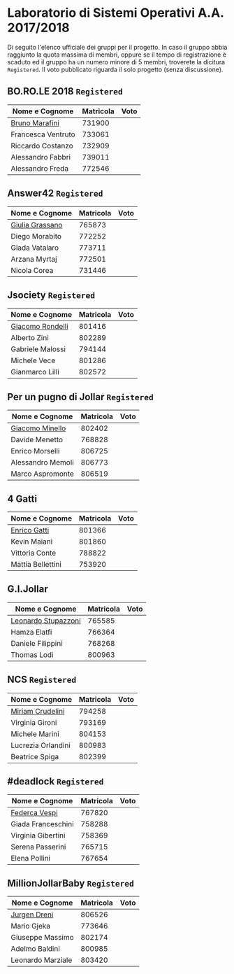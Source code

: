 # Laboratorio di Sistemi Operativi A.A. 2017/2018

Di seguito l'elenco ufficiale dei gruppi per il progetto. In caso il gruppo abbia raggiunto la quota massima di membri, oppure se il tempo di registrazione è scaduto ed il gruppo ha un numero minore di 5 membri, troverete la dicitura `Registered`. Il voto pubblicato riguarda il solo progetto (senza discussione). 

## BO.RO.LE 2018 `Registered`
|  Nome e Cognome | Matricola  | Voto |
|---|---|---|
|  [Bruno Marafini](mailto:bruno.marafini@studio.unibo.it) |  731900 | |
| Francesca Ventruto | 733061 | |
| Riccardo Costanzo | 732909 | |
| Alessandro Fabbri | 739011 | |
| Alessandro Freda | 772546 | |

## Answer42 `Registered`
|  Nome e Cognome | Matricola  | Voto |
|---|---|---|
|  [Giulia Grassano](mailto:giulia.grassano@studio.unibo.it) |  765873 |  |
| Diego Morabito | 772252 | |
| Giada Vatalaro | 773711 | |
| Arzana Myrtaj | 772501 | |
| Nicola Corea | 731446 | |

## Jsociety `Registered`
|  Nome e Cognome | Matricola  | Voto |
|---|---|---|
|  [Giacomo Rondelli](mailto:giacomo.rondelli2@studio.unibo.it) |  801416 |  |
| Alberto Zini | 802289 |
| Gabriele Malossi | 794144 |
| Michele Vece | 801286 |
| Gianmarco Lilli | 802572 |

## Per un pugno di Jollar `Registered`
|  Nome e Cognome | Matricola  | Voto |
|---|---|---|
|  [Giacomo Minello](mailto:mailto:giacomo.minello@studio.unibo.it) |  802402 | 
| Davide Menetto | 768828 | |
| Enrico Morselli | 806725 | |
| Alessandro Memoli | 806773 | |
| Marco Aspromonte | 806519 | |

## 4 Gatti
|  Nome e Cognome | Matricola  | Voto |
|---|---|---|
|  [Enrico Gatti](mailto:enrico.gatti4@studio.unibo.it) |  801366 | 
| Kevin Maiani | 801860 | |
| Vittoria Conte | 788822 | |
| Mattia Bellettini | 753920 | |

## G.I.Jollar
|  Nome e Cognome | Matricola  | Voto |
|---|---|---|
|  [Leonardo Stupazzoni](mailto:leonardo.stupazzoni@studio.unibo.it) |  765585 | 
| Hamza Elatfi | 766364 | |
| Daniele Filippini | 768268 | |
| Thomas Lodi | 800963 | |

## NCS `Registered`
|  Nome e Cognome | Matricola  | Voto |
|---|---|---|
|  [Miriam Crudelini](mailto:miriam.crudelini@studio.unibo.it) |  794258 |
| Virginia Gironi | 793169 | |
| Michele Marini | 804153 | |
| Lucrezia Orlandini | 800983 | |
| Beatrice Spiga | 802399 | |

## #deadlock `Registered`
|  Nome e Cognome | Matricola  | Voto |
|---|---|---|
|  [Federca Vespi](mailto:federica.vespi@studio.unibo.it) |  767820 |
| Giada Franceschini | 758288 | |
| Virginia Gibertini | 758369 | |
| Serena Passerini | 765715 | |
| Elena Pollini | 767654 | |

## MillionJollarBaby `Registered`
|  Nome e Cognome | Matricola  | Voto |
|---|---|---|
|  [Jurgen Dreni](mailto:jurgen.dreni@studio.unibo.it) |  806526 |
| Mario Gjeka | 773646 | |
| Giuseppe Massimo | 802174 | |
| Adelmo Baldini | 800985 | |
| Leonardo Marziale | 803420 | |
